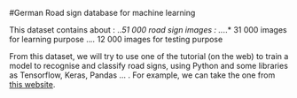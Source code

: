 #German Road sign database for machine learning

This dataset contains about : 
  ..*51 000 road sign images : 
  ..*..* 31 000 images for learning purpose
  ..*..* 12 000 images for testing purpose
  
 From this dataset, we will try to use one of the tutorial (on the web) to train a model to recognise and classify road signs,
 using Python and some libraries as Tensorflow, Keras, Pandas ... . 
 For example, we can take the one from [this website](https://chsasank.github.io/keras-tutorial.html).
 
